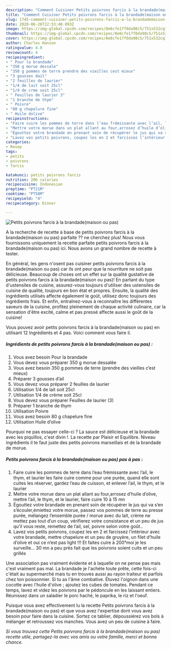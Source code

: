 ```yaml
---
description: "Comment Cuisiner Petits poivrons farcis à la brandade(maison ou pas)"
title: "Comment Cuisiner Petits poivrons farcis à la brandade(maison ou pas)"
slug: 1745-comment-cuisiner-petits-poivrons-farcis-a-la-brandademaison-ou-pas
date: 2020-06-26T22:53:40.893Z
image: https://img-global.cpcdn.com/recipes/8e6cfe17f0da98c5/751x532cq70/petits-poivrons-farcis-a-la-brandademaison-ou-pas-photo-principale-de-la-recette.jpg
thumbnail: https://img-global.cpcdn.com/recipes/8e6cfe17f0da98c5/751x532cq70/petits-poivrons-farcis-a-la-brandademaison-ou-pas-photo-principale-de-la-recette.jpg
cover: https://img-global.cpcdn.com/recipes/8e6cfe17f0da98c5/751x532cq70/petits-poivrons-farcis-a-la-brandademaison-ou-pas-photo-principale-de-la-recette.jpg
author: Charles Hanson
ratingvalue: 4.9
reviewcount: 4
recipeingredient:
- " Pour la brandade"
- "350 g morue dessale"
- "350 g pommes de terre prendre des vieilles cest mieux"
- "3 gousses dail"
- "2 feuilles de laurier"
- "1/4 de lait soit 25cl"
- "1/4 de crme soit 25cl"
- " Feuilles de laurier 3"
- "1 branche de thym"
- " Poivre"
- "80 g chapelure fine"
- " Huile dolive"
recipeinstructions:
- "Faire cuire les pommes de terre dans l’eau frémissante avec l’ail, le thym, et laurier les faire cuire comme pour une purée, quand elle sont cuites les réserver, gardez l’eau de cuisson, et enlever l’ail, le thym, et le laurier"
- "Mettre votre morue dans un plat allant au four,arrosez d’huile d’olive, mettre l’ail, le thym, et le laurier, faire cuire 10 à 15 mn"
- "Égouttez votre brandade en prenant soin de récupérer le jus qui va s’en s’écouler,émiettez votre morue, passez vos pommes de terre au presse purée, mélangez l’ensemble purée / morue avec du lait, crème ne mettez pas tout d’un coup, vérifierez votre consistance et un peu de jus qu’il vous reste, remettez de l’ail, sel, poivre selon votre goût.."
- "Lavez vos petits poivrons, coupez les en 2 et farcissez l’intérieur avec votre brandade, mettre chapelure et un peu de gruyère, un filet d’huile d’olive et oui ce n’est pas light !!! Et faites cuire à 200°moi je les surveille... 30 mn a peu près fait que les poivrons soient cuits et un peu grillés"
categories:
- Resep
tags:
- petits
- poivrons
- farcis

katakunci: petits poivrons farcis 
nutrition: 206 calories
recipecuisine: Indonesian
preptime: "PT21M"
cooktime: "PT58M"
recipeyield: "4"
recipecategory: Dinner

---
```



![Petits poivrons farcis à la brandade(maison ou pas)](https://img-global.cpcdn.com/recipes/8e6cfe17f0da98c5/751x532cq70/petits-poivrons-farcis-a-la-brandademaison-ou-pas-photo-principale-de-la-recette.jpg)

A la recherche de recette à base de petits poivrons farcis à la brandade(maison ou pas) parfaite ?? ne cherchez plus! Nous vous fournissons uniquement la recette parfaite petits poivrons farcis à la brandade(maison ou pas) ici. Nous avons un grand nombre de recette à tester.

En général, les gens n'osent pas cuisiner petits poivrons farcis à la brandade(maison ou pas) car ils ont peur que la nourriture ne soit pas délicieuse. Beaucoup de choses ont un effet sur la qualité gustative de petits poivrons farcis à la brandade(maison ou pas)! En partant du type d'ustensiles de cuisine, assurez-vous toujours d'utiliser des ustensiles de cuisine de qualité, toujours en bon état et propres. Ensuite, la qualité des ingrédients utilisés affecte également le goût, utilisez donc toujours des ingrédients frais. Et enfin, entraînez-vous à reconnaître les différentes saveurs de la cuisine, profitez pleinement de chaque activité culinaire, car la sensation d'être excité, calme et pas pressé affecte aussi le goût de la cuisine!

<!--inarticleads1-->

Vous pouvez avoir petits poivrons farcis à la brandade(maison ou pas) en utilisant 12 Ingrédients et 4 pas. Voici comment vous faire il.

##### Ingrédients de petits poivrons farcis à la brandade(maison ou pas) :

1. Vous avez besoin  Pour la brandade
1. Vous devez vous préparer 350 g morue dessalée
1. Vous avez besoin 350 g pommes de terre (prendre des vieilles c’est mieux)
1. Préparer 3 gousses d’ail
1. Vous devez vous préparer 2 feuilles de laurier
1. Utilisation 1/4 de lait soit 25cl
1. Utilisation 1/4 de crème soit 25cl
1. Vous devez vous préparer  Feuilles de laurier (3)
1. Préparer 1 branche de thym
1. Utilisation  Poivre
1. Vous avez besoin 80 g chapelure fine
1. Utilisation  Huile d’olive


Pourquoi ne pas essayer celle-ci ? La sauce est délicieuse et la brandade avec les piquillos, c&#39;est divin !. La recette par Plaisir et Equilibre. Niveau ingrédients il te faut juste des petits poivrons marseillais et de la brandade de morue. 

<!--inarticleads2-->

##### Petits poivrons farcis à la brandade(maison ou pas) pas à pas :

1. Faire cuire les pommes de terre dans l’eau frémissante avec l’ail, le thym, et laurier les faire cuire comme pour une purée, quand elle sont cuites les réserver, gardez l’eau de cuisson, et enlever l’ail, le thym, et le laurier
1. Mettre votre morue dans un plat allant au four,arrosez d’huile d’olive, mettre l’ail, le thym, et le laurier, faire cuire 10 à 15 mn
1. Égouttez votre brandade en prenant soin de récupérer le jus qui va s’en s’écouler,émiettez votre morue, passez vos pommes de terre au presse purée, mélangez l’ensemble purée / morue avec du lait, crème ne mettez pas tout d’un coup, vérifierez votre consistance et un peu de jus qu’il vous reste, remettez de l’ail, sel, poivre selon votre goût..
1. Lavez vos petits poivrons, coupez les en 2 et farcissez l’intérieur avec votre brandade, mettre chapelure et un peu de gruyère, un filet d’huile d’olive et oui ce n’est pas light !!! Et faites cuire à 200°moi je les surveille... 30 mn a peu près fait que les poivrons soient cuits et un peu grillés


Une association pas vraiment évidente et à laquelle on ne pense pas mais c&#39;est vraiment pas mal. La brandade je l&#39;achète toute prête, cette fois-ci c&#39;était au supermarché mais tu en trouves aussi au rayon traiteur et parfois chez ton poissonnier. Si tu as l&#39;âme combative. Étuvez l&#39;oignon dans une cocotte avec l&#39;huile d&#39;olive ; ajoutez les cubes de tomates. Pendant ce temps, lavez et videz les poivrons par le pédoncule en les laissant entiers. Réunissez dans un saladier le porc haché, le paprika, le riz et l&#39;oeuf. 

<!--inarticleads1-->

<p>
Puisque vous avez effectivement lu la recette Petits poivrons farcis à la brandade(maison ou pas) et que vous avez l'expertise dont vous avez besoin pour faire dans la cuisine. Sortez ce tablier, dépoussiérez vos bols à mélanger et retroussez vos manches. Vous avez un peu de cuisine à faire.
</p>

<p>
<i>Si vous trouvez cette Petits poivrons farcis à la brandade(maison ou pas) recette utile, partagez-la avec vos amis ou votre famille, merci et bonne chance.</i>
</p>
